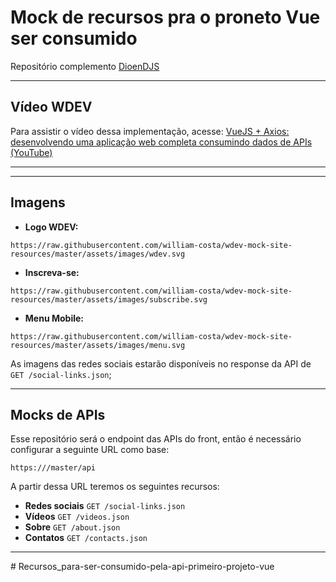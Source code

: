 # Mock de recursos pra o proneto Vue ser consumido

Repositório complemento [DioenDJS](https://youtube.com/wdevoficial)

___________________

## Vídeo WDEV

Para assistir o vídeo dessa implementação, acesse: [VueJS + Axios: desenvolvendo uma aplicação web completa consumindo dados de APIs (YouTube)](https://www.youtube.com/watch?v=kmsM_hHrDHE)

___________________



___________________

## Imagens

* **Logo WDEV:**  
```
https://raw.githubusercontent.com/william-costa/wdev-mock-site-resources/master/assets/images/wdev.svg
```

* **Inscreva-se:**
```
https://raw.githubusercontent.com/william-costa/wdev-mock-site-resources/master/assets/images/subscribe.svg
```

* **Menu Mobile:**
```
https://raw.githubusercontent.com/william-costa/wdev-mock-site-resources/master/assets/images/menu.svg
```

As imagens das redes sociais estarão disponíveis no response da API de `GET /social-links.json`;
___________________

## Mocks de APIs

Esse repositório será o endpoint das APIs do front, então é necessário configurar a seguinte URL como base:
```
https:///master/api
```

A partir dessa URL teremos os seguintes recursos:
* **Redes sociais** `GET /social-links.json`
* **Vídeos** `GET /videos.json`
* **Sobre** `GET /about.json`
* **Contatos** `GET /contacts.json`

___________________

#   R e c u r s o s _ p a r a - s e r - c o n s u m i d o - p e l a - a p i - p r i m e i r o - p r o j e t o - v u e  
 